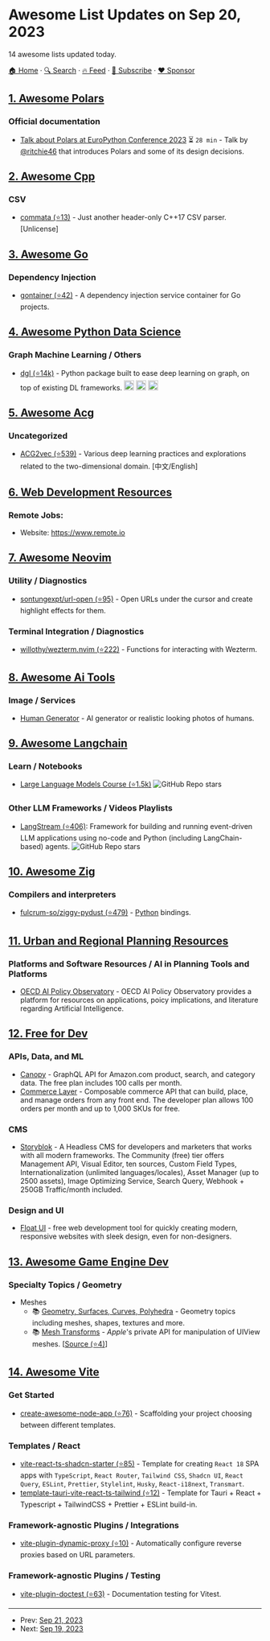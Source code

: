 # Awesome List Updates on Sep 20, 2023

14 awesome lists updated today.

[🏠 Home](/README.md) · [🔍 Search](https://www.trackawesomelist.com/search/) · [🔥 Feed](https://www.trackawesomelist.com/rss.xml) · [📮 Subscribe](https://trackawesomelist.us17.list-manage.com/subscribe?u=d2f0117aa829c83a63ec63c2f&id=36a103854c) · [❤️  Sponsor](https://github.com/sponsors/theowenyoung)



## [1. Awesome Polars](/content/ddotta/awesome-polars/README.md)

### Official documentation

*   [Talk about Polars at EuroPython Conference 2023](https://www.youtube.com/watch?v=UwRlFtSd_-8) ⏳ `28 min` - Talk by [@ritchie46](https://github.com/ritchie46) that introduces Polars and some of its design decisions.

## [2. Awesome Cpp](/content/fffaraz/awesome-cpp/README.md)

### CSV

*   [commata (⭐13)](https://github.com/furfurylic/commata) - Just another header-only C++17 CSV parser. \[Unlicense]

## [3. Awesome Go](/content/avelino/awesome-go/README.md)

### Dependency Injection

*   [gontainer (⭐42)](https://github.com/NVIDIA/gontainer) - A dependency injection service container for Go projects.

## [4. Awesome Python Data Science](/content/krzjoa/awesome-python-data-science/README.md)

### Graph Machine Learning / Others

*   [dgl (⭐14k)](https://github.com/dmlc/dgl) - Python package built to ease deep learning on graph, on top of existing DL frameworks. <img height="20" src="https://github.com/krzjoa/awesome-python-data-science/raw/master/img/pytorch_big2.png" alt="PyTorch based/compatible"> <img height="20" src="https://github.com/krzjoa/awesome-python-data-science/raw/master/img/tf_big2.png" alt="TensorFlow"> <img height="20" src="https://github.com/krzjoa/awesome-python-data-science/raw/master/img/mxnet_big.png" alt="MXNet based">

## [5. Awesome Acg](/content/soruly/awesome-acg/README.md)

### Uncategorized

*   [ACG2vec (⭐539)](https://github.com/OysterQAQ/ACG2vec) - Various deep learning practices and explorations related to the two-dimensional domain. \[中文/English]

## [6. Web Development Resources](/content/markodenic/web-development-resources/README.md)

### Remote Jobs:

- Website: <https://www.remote.io>



## [7. Awesome Neovim](/content/rockerBOO/awesome-neovim/README.md)

### Utility / Diagnostics

*   [sontungexpt/url-open (⭐95)](https://github.com/sontungexpt/url-open) - Open URLs under the cursor and create highlight effects for them.

### Terminal Integration / Diagnostics

*   [willothy/wezterm.nvim (⭐222)](https://github.com/willothy/wezterm.nvim) - Functions for interacting with Wezterm.

## [8. Awesome Ai Tools](/content/mahseema/awesome-ai-tools/README.md)

### Image / Services

*   [Human Generator](https://generated.photos/human-generator) - AI generator or realistic looking photos of humans.

## [9. Awesome Langchain](/content/kyrolabs/awesome-langchain/README.md)

### Learn / Notebooks

*   [Large Language Models Course (⭐1.5k)](https://github.com/peremartra/Large-Language-Model-Notebooks-Course) ![GitHub Repo stars](https://img.shields.io/github/stars/peremartra/Large-Language-Model-Notebooks-Course?style=social)

### Other LLM Frameworks / Videos Playlists

*   [LangStream (⭐406)](https://github.com/LangStream/langstream): Framework for building and running event-driven LLM applications using no-code and Python (including LangChain-based) agents. ![GitHub Repo stars](https://img.shields.io/github/stars/LangStream/langstream?style=social)

## [10. Awesome Zig](/content/catdevnull/awesome-zig/README.md)

### Compilers and interpreters

*   [fulcrum-so/ziggy-pydust (⭐479)](https://github.com/fulcrum-so/ziggy-pydust) - [Python](https://python.org/) bindings.

## [11. Urban and Regional Planning Resources](/content/APA-Technology-Division/urban-and-regional-planning-resources/README.md)

### Platforms and Software Resources / AI in Planning Tools and Platforms

*   [OECD AI Policy Observatory](https://oecd.ai/en/) - OECD AI Policy Observatory provides a platform for resources on applications, poicy implications, and literature regarding Artificial Intelligence.

## [12. Free for Dev](/content/ripienaar/free-for-dev/README.md)

### APIs, Data, and ML

*   [Canopy](https://www.canopyapi.co/) - GraphQL API for Amazon.com product, search, and category data. The free plan includes 100 calls per month.
*   [Commerce Layer](https://commercelayer.io) - Composable commerce API that can build, place, and manage orders from any front end. The developer plan allows 100 orders per month and up to 1,000 SKUs for free.

### CMS

*   [Storyblok](https://www.storyblok.com) - A Headless CMS for developers and marketers that works with all modern frameworks. The Community (free) tier offers Management API, Visual Editor, ten sources, Custom Field Types, Internationalization (unlimited languages/locales), Asset Manager (up to 2500 assets), Image Optimizing Service, Search Query, Webhook + 250GB Traffic/month included.

### Design and UI

*   [Float UI](https://floatui.com/) - free web development tool for quickly creating modern, responsive websites with sleek design, even for non-designers.

## [13. Awesome Game Engine Dev](/content/stevinz/awesome-game-engine-dev/README.md)

### Specialty Topics / Geometry

*   Meshes
    *   📚 [Geometry, Surfaces, Curves, Polyhedra](https://paulbourke.net/geometry/) - Geometry topics including meshes, shapes, textures and more.
    *   📚 [Mesh Transforms](https://ciechanow.ski/mesh-transforms/) - *Apple*'s private API for manipulation of UIView meshes. \[[Source (⭐4)](https://github.com/olegtyshcneko/CAMeshTransform)]

## [14. Awesome Vite](/content/vitejs/awesome-vite/README.md)

### Get Started

*   [create-awesome-node-app (⭐76)](https://github.com/Create-Node-App/create-node-app) - Scaffolding your project choosing between different templates.

### Templates / React

*   [vite-react-ts-shadcn-starter (⭐85)](https://github.com/Quilljou/vite-react-ts-tailwind-starter) - Template for creating `React 18` SPA apps with `TypeScript`, `React Router`, `Tailwind CSS`, `Shadcn UI`, `React Query`, `ESLint`, `Prettier`, `Stylelint`, `Husky`, `React-i18next`, `Transmart`.
*   [template-tauri-vite-react-ts-tailwind (⭐12)](https://github.com/RoyRao2333/template-tauri-vite-react-ts-tailwind) - Template for Tauri + React + Typescript + TailwindCSS + Prettier + ESLint build-in.

### Framework-agnostic Plugins / Integrations

*   [vite-plugin-dynamic-proxy (⭐10)](https://github.com/zjpzjp/vite-plugin-debug-proxy) - Automatically configure reverse proxies based on URL parameters.

### Framework-agnostic Plugins / Testing

*   [vite-plugin-doctest (⭐63)](https://github.com/ssssota/doc-vitest) - Documentation testing for Vitest.

---

- Prev: [Sep 21, 2023](/content/2023/09/21/README.md)
- Next: [Sep 19, 2023](/content/2023/09/19/README.md)
